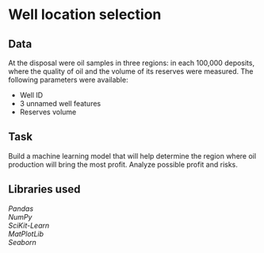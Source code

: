 # Well location selection

## Data

At the disposal were oil samples in three regions: in each 100,000 deposits, where the quality of oil and the volume of its reserves were measured. The following parameters were available:

- Well ID
- 3 unnamed well features
- Reserves volume

## Task

Build a machine learning model that will help determine the region where oil production will bring the most profit. Analyze possible profit and risks. 

## Libraries used
*Pandas* \
*NumPy* \
*SciKit-Learn* \
*MatPlotLib* \
*Seaborn*
